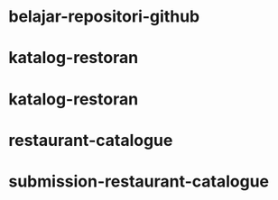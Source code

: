 # belajar-repositori-github
# katalog-restoran
# katalog-restoran
# restaurant-catalogue
# submission-restaurant-catalogue

